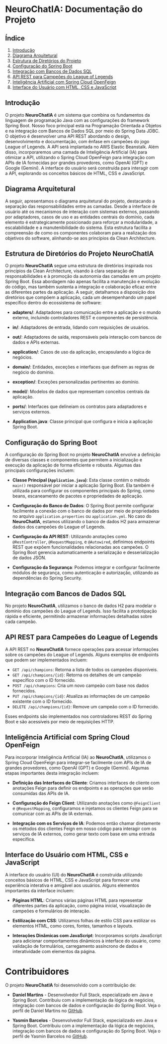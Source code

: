 # NeuroChatIA: Documentação do Projeto

## Índice
1. [Introdução](#introdução)
2. [Diagrama Arquitetural](#diagrama-arquitetural)
3. [Estrutura de Diretórios do Projeto](#estrutura-de-diretórios-do-projeto-neurochatia)
4. [Configuração do Spring Boot](#configuração-do-spring-boot)
5. [Integração com Bancos de Dados SQL](#integração-com-bancos-de-dados-sql)
6. [API REST para Campeões do League of Legends](#api-rest-para-campeões-do-league-of-legends)
7. [Inteligência Artificial com Spring Cloud OpenFeign](#inteligência-artificial-com-spring-cloud-openfeign)
8. [Interface do Usuário com HTML, CSS e JavaScript](#interface-do-usuário-com-html-css-e-javascript)

## Introdução
O projeto **NeuroChatIA** é um sistema que combina os fundamentos da linguagem de programação Java com as configurações do framework Spring Boot. Nosso foco principal está na Programação Orientada a Objetos e na integração com Bancos de Dados SQL por meio do Spring Data JDBC. O objetivo é desenvolver uma API REST abordando o design, desenvolvimento e documentação, com ênfase em campeões do jogo League of Legends. A API será implantada no AWS Elastic Beanstalk. Além disso, incorporaremos uma camada de Inteligência Artificial (IA) para otimizar a API, utilizando o Spring Cloud OpenFeign para integração com APIs de IA fornecidas por grandes provedores, como OpenAI (GPT) e Google (Gemini). A interface do usuário será construída para interagir com a API, explorando os conceitos básicos de HTML, CSS e JavaScript.

## Diagrama Arquitetural
A seguir, apresentamos o diagrama arquitetural do projeto, destacando a separação das responsabilidades entre as camadas. Desde a interface de usuário até os mecanismos de interação com sistemas externos, passando por adaptadores, casos de uso e as entidades centrais do domínio, cada elemento é estrategicamente posicionado para reforçar a modularidade, a escalabilidade e a manutenibilidade do sistema. Esta estrutura facilita a compreensão de como os componentes colaboram para a realização dos objetivos do software, alinhando-se aos princípios da Clean Architecture.

## Estrutura de Diretórios do Projeto NeuroChatIA

O projeto **NeuroChatIA** segue uma estrutura de diretórios inspirada nos princípios da Clean Architecture, visando à clara separação de responsabilidades e à promoção da autonomia das camadas em um projeto Spring Boot. Essa abordagem não apenas facilita a manutenção e evolução do código, mas também sustenta a integração e colaboração eficaz entre as diferentes partes da aplicação. A seguir, detalhamos a disposição dos diretórios que compõem a aplicação, cada um desempenhando um papel específico dentro do ecossistema de software:

- **adapters/**: Adaptadores para comunicação entre a aplicação e o mundo externo, incluindo controladores REST e componentes de persistência.

- **in/**: Adaptadores de entrada, lidando com requisições de usuários.

- **out/**: Adaptadores de saída, responsáveis pela interação com bancos de dados e APIs externas.

- **application/**: Casos de uso da aplicação, encapsulando a lógica de negócios.

- **domain/**: Entidades, exceções e interfaces que definem as regras de negócio do domínio.

- **exception/**: Exceções personalizadas pertinentes ao domínio.

- **model/**: Modelos de dados que representam conceitos centrais da aplicação.

- **ports/**: Interfaces que delineiam os contratos para adaptadores e serviços externos.

- **Application.java**: Classe principal que configura e inicia a aplicação Spring Boot.

## Configuração do Spring Boot

A configuração do Spring Boot no projeto **NeuroChatIA** envolve a definição de diversas classes e componentes que permitem a inicialização e execução da aplicação de forma eficiente e robusta. Algumas das principais configurações incluem:

- **Classe Principal (`Application.java`)**: Esta classe contém o método `main()` responsável por iniciar a aplicação Spring Boot. Ela também é utilizada para configurar os componentes principais do Spring, como beans, escaneamento de pacotes e propriedades de aplicação.

- **Configuração do Banco de Dados**: O Spring Boot permite configurar facilmente a conexão com o banco de dados por meio de propriedades no arquivo `application.properties` ou `application.yml`. No caso do **NeuroChatIA**, estamos utilizando o banco de dados H2 para armazenar dados dos campeões do League of Legends.

- **Configuração da API REST**: Utilizando anotações como `@RestController`, `@RequestMapping`, e `@Autowired`, definimos endpoints REST que expõem funcionalidades relacionadas aos campeões. O Spring Boot gerencia automaticamente a serialização e desserialização de dados JSON.

- **Configuração da Segurança**: Podemos integrar e configurar facilmente módulos de segurança, como autenticação e autorização, utilizando as dependências do Spring Security.

## Integração com Bancos de Dados SQL
No projeto **NeuroChatIA**, utilizamos o banco de dados H2 para modelar o domínio dos campeões do League of Legends. Isso facilita a prototipação rápida e eficiente, permitindo armazenar informações detalhadas sobre cada campeão.

## API REST para Campeões do League of Legends

A API REST no **NeuroChatIA** fornece operações para acessar informações sobre os campeões do League of Legends. Alguns exemplos de endpoints que podem ser implementados incluem:

- `GET /api/champions`: Retorna a lista de todos os campeões disponíveis.
- `GET /api/champions/{id}`: Retorna os detalhes de um campeão específico com o ID fornecido.
- `POST /api/champions`: Cria um novo campeão com base nos dados fornecidos.
- `PUT /api/champions/{id}`: Atualiza as informações de um campeão existente com o ID fornecido.
- `DELETE /api/champions/{id}`: Remove um campeão com o ID fornecido.

Esses endpoints são implementados nos controladores REST do Spring Boot e são acessíveis por meio de requisições HTTP.

## Inteligência Artificial com Spring Cloud OpenFeign

Para incorporar Inteligência Artificial (IA) ao **NeuroChatIA**, utilizamos o Spring Cloud OpenFeign para integrar-se facilmente com APIs de IA de grandes provedores, como OpenAI (GPT) e Google (Gemini). Algumas etapas importantes desta integração incluem:

- **Definição das Interfaces de Cliente**: Criamos interfaces de cliente com anotações Feign para definir os endpoints e as operações que serão consumidas das APIs de IA.

- **Configuração do Feign Client**: Utilizando anotações como `@FeignClient` e `@RequestMapping`, configuramos e injetamos os clientes Feign para se comunicar com as APIs de IA externas.

- **Integração com os Serviços de IA**: Podemos então chamar diretamente os métodos dos clientes Feign em nosso código para interagir com os serviços de IA externos, como gerar texto com base em uma entrada específica.

## Interface do Usuário com HTML, CSS e JavaScript

A interface do usuário (UI) do **NeuroChatIA** é construída utilizando conceitos básicos de HTML, CSS e JavaScript para fornecer uma experiência interativa e amigável aos usuários. Alguns elementos importantes da interface incluem:

- **Páginas HTML**: Criamos várias páginas HTML para representar diferentes partes da aplicação, como página inicial, visualização de campeões e formulários de interação.

- **Estilização com CSS**: Utilizamos folhas de estilo CSS para estilizar os elementos HTML, como cores, fontes, tamanhos e layouts.

- **Interações Dinâmicas com JavaScript**: Incorporamos scripts JavaScript para adicionar comportamentos dinâmicos à interface do usuário, como validação de formulários, carregamento assíncrono de dados e interatividade com elementos da página.

# Contribuidores

O projeto **NeuroChatIA** foi desenvolvido com a contribuição de:

- **Daniel Martins** - Desenvolvedor Full Stack, especializado em Java e Spring Boot. Contribuiu com a implementação da lógica de negócios, integração com bancos de dados e configuração do Spring Boot.
  Veja o perfil de Daniel Martins no [GitHub](https://github.com/Danielmadr).

- **Yasmin Barcelos** - Desenvolvedor Full Stack, especializado em Java e Spring Boot. Contribuiu com a implementação da lógica de negócios, integração com bancos de dados e configuração do Spring Boot.
  Veja o perfil de Yasmin Barcelos no [GitHub](https://github.com/yxsbx).
